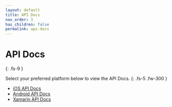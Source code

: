```yaml
---
layout: default
title: API Docs
nav_order: 3
has_children: false
permalink: api-docs
---
```


# API Docs
{: .fs-9 }

Select your preferred platform below to view the API Docs.
{: .fs-5 .fw-300 }

* [iOS API Docs]()
* [Android API Docs]()
* [Xamarin API Docs](http://ipcdocs.azurewebsites.net/api/)